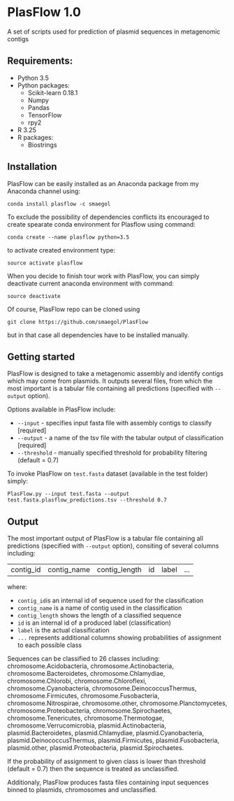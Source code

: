# PlasFlow 1.0
A set of scripts used for prediction of plasmid sequences in metagenomic contigs


## Requirements:
- Python 3.5
- Python packages:
  - Scikit-learn 0.18.1 
  - Numpy
  - Pandas
  - TensorFlow
  - rpy2
- R 3.25 
- R packages:
  - Biostrings


## Installation

PlasFlow can be easily installed as an Anaconda package from my Anaconda channel using:

    conda install plasflow -c smaegol

To exclude the possibility of dependencies conflicts its encouraged to create spearate conda environment for Plasflow
using command: 

    conda create --name plasflow python=3.5

to activate created environment type:

    source activate plasflow

When you decide to finish tour work with PlasFlow, you can simply deactivate current anaconda environment with command:

    source deactivate

Of course, PlasFlow repo can be cloned using 

    git clone https://github.com/smaegol/PlasFlow

but in that case all dependencies have to be installed manually.

## Getting started

PlasFlow is designed to take a metagenomic assembly and identify contigs which may come from plasmids. It outputs several files, from which the most important is a tabular file containing all predictions (specified with `--output` option). 

Options available in PlasFlow include:
* `--input` - specifies input  fasta file with assembly contigs to classify [required]
* `--output` - a name of the tsv file with the tabular output of classification [required]
* `--threshold` - manually specified threshold for probability filtering (default = 0.7)

To invoke PlasFlow on `test.fasta` dataset (available in the test folder) simply:

    PlasFlow.py --input test.fasta --output test.fasta.plasflow_predictions.tsv --threshold 0.7

## Output

The most important output of PlasFlow is a tabular file containing all predictions (specified with `--output` option), consiting of several columns including:
<table><tr><td>contig_id</td><td>contig_name</td><td>contig_length</td><td>id</td><td>label</td><td>...</td></<tr></table>
where:

* `contig_id`is an internal id of sequence used for the classification
* `contig_name` is a name of contig used in the classification 
* `contig_length` shows the length of a classified sequence
* `id` is an internal id of a produced label (classification)
* `label` is the actual classification
* `...` represents additional columns showing probabilities of assignment to each possible class

Sequences can be classified to 26 classes including: chromosome.Acidobacteria, chromosome.Actinobacteria, chromosome.Bacteroidetes, chromosome.Chlamydiae, chromosome.Chlorobi, chromosome.Chloroflexi, chromosome.Cyanobacteria, chromosome.DeinococcusThermus, chromosome.Firmicutes, chromosome.Fusobacteria, chromosome.Nitrospirae, chromosome.other, chromosome.Planctomycetes, chromosome.Proteobacteria, chromosome.Spirochaetes, chromosome.Tenericutes, chromosome.Thermotogae, chromosome.Verrucomicrobia, plasmid.Actinobacteria, plasmid.Bacteroidetes, plasmid.Chlamydiae, plasmid.Cyanobacteria, plasmid.DeinococcusThermus, plasmid.Firmicutes, plasmid.Fusobacteria, plasmid.other, plasmid.Proteobacteria, plasmid.Spirochaetes.

If the probability of assignment to given class is lower than threshold (default = 0.7) then the sequence is treated as unclassified.

Additionaly, PlasFlow produces fasta files containing input sequences binned to plasmids, chromosomes and unclassified. 


